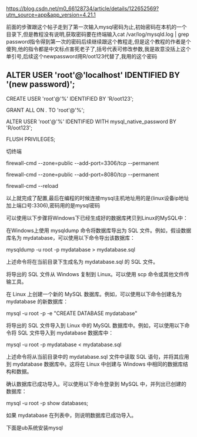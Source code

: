 https://blog.csdn.net/m0_66128734/article/details/122652569?utm_source=app&app_version=4.21.1

前面的步骤跟这个帖子走到了第一次输入mysql密码为止,初始密码在本机的一个目录下,但是教程没有说明,获取密码要在终端输入cat /var/log/mysqld.log | grep password指令得到第一次的密码后续继续跟这个教程走,但是这个教程的作者是个傻狗,他的指令都是中文标点害死老子了,括号代表可修改参数,我是故意没括上这个单引号,后续这个newpassword用R/oot123代替了,我用的这个密码

## ALTER USER 'root'@'localhost' IDENTIFIED BY '(new password)';

CREATE USER 'root'@'%' IDENTIFIED BY 'R/oot123';

GRANT ALL ON *.* TO 'root'@'%';

ALTER USER 'root'@'%' IDENTIFIED WITH mysql_native_password BY 'R/oot123';

FLUSH PRIVILEGES;

切终端

firewall-cmd --zone=public --add-port=3306/tcp --permanent

firewall-cmd --zone=public --add-port=8080/tcp --permanent

firewall-cmd --reload

以上就完成了配置,最后在编程的时候连接mysql主机地址用的是(linux设备ip地址加上端口号:3306),密码用的是mysql密码









可以使用以下步骤将Windows下已经生成好的数据库拷贝到Linux的MySQL中：

在Windows上使用 mysqldump 命令将数据库导出为 SQL 文件。例如，假设数据库名为 mydatabase，可以使用以下命令导出该数据库：

mysqldump -u root -p mydatabase > mydatabase.sql

上述命令将在当前目录下生成名为 mydatabase.sql 的 SQL 文件。

将导出的 SQL 文件从 Windows 复制到 Linux。可以使用 scp 命令或其他文件传输工具。

在 Linux 上创建一个新的 MySQL 数据库。例如，可以使用以下命令创建名为 mydatabase 的新数据库：

mysql -u root -p -e "CREATE DATABASE mydatabase"

将导出的 SQL 文件导入到 Linux 中的 MySQL 数据库中。例如，可以使用以下命令将 SQL 文件导入到 mydatabase 数据库中：

mysql -u root -p mydatabase < mydatabase.sql

上述命令将从当前目录中的 mydatabase.sql 文件中读取 SQL 语句，并将其应用到 mydatabase 数据库中。这将在 Linux 中创建与 Windows 中相同的数据库结构和数据。

确认数据库已成功导入。可以使用以下命令登录到 MySQL 中，并列出已创建的数据库：

mysql -u root -p
show databases;

如果 mydatabase 在列表中，则说明数据库已成功导入。




下面是ub系统安装mysql

